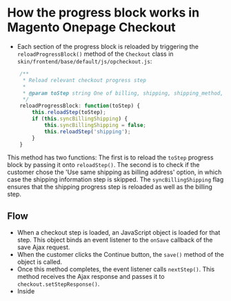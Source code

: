 How the progress block works in Magento Onepage Checkout
===
- Each section of the progress block is reloaded by triggering the `reloadProgressBlock()` method of the `Checkout` class in `skin/frontend/base/default/js/opcheckout.js`:

```javascript
    /**
     * Reload relevant checkout progress step
     * 
     * @param toStep string One of billing, shipping, shipping_method, payment
     */
    reloadProgressBlock: function(toStep) {
        this.reloadStep(toStep);
        if (this.syncBillingShipping) {
            this.syncBillingShipping = false;
            this.reloadStep('shipping');
        }
    }
```
This method has two functions: The first is to reload the `toStep` progress block by passing it onto `reloadStep()`.
The second is to check if the customer chose the 'Use same shipping as billing address' option, in which case the shipping information step is skipped. The `syncBillingShipping` flag ensures that the shipping progress step is reloaded as well as the billing step.

Flow
----

- When a checkout step is loaded, an JavaScript object is loaded for that step. This object binds an event listener to the `onSave` callback of the save Ajax request.
- When the customer clicks the Continue button, the `save()` method of the object is called.
- Once this method completes, the event listener calls `nextStep()`. This method receives the Ajax response and passes it to `checkout.setStepResponse()`.
- Inside 